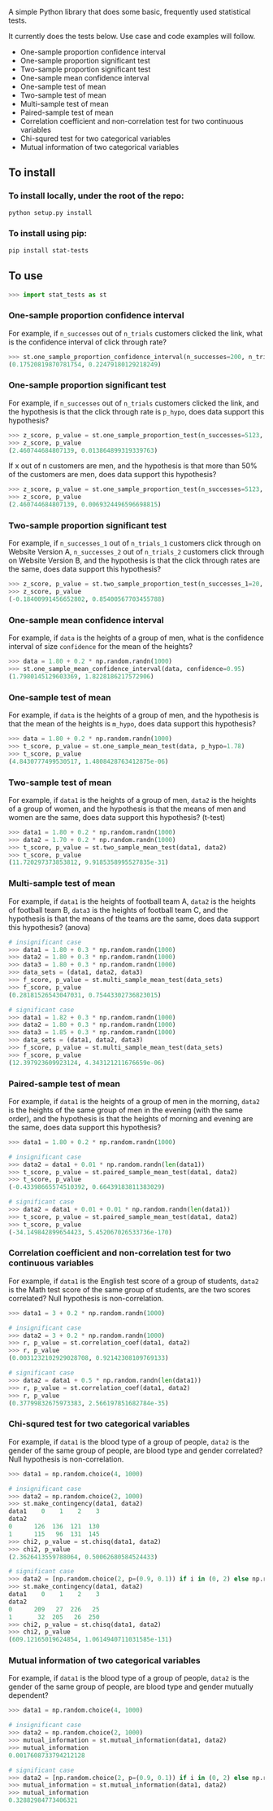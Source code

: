 A simple Python library that does some basic, frequently used statistical tests.

It currently does the tests below. Use case and code examples will follow.
- One-sample proportion confidence interval
- One-sample proportion significant test
- Two-sample proportion significant test
- One-sample mean confidence interval
- One-sample test of mean
- Two-sample test of mean
- Multi-sample test of mean
- Paired-sample test of mean
- Correlation coefficient and non-correlation test for two continuous variables
- Chi-squred test for two categorical variables
- Mutual information of two categorical variables

## To install

### To install locally, under the root of the repo:
```sh
python setup.py install
```
### To install using pip:
```sh
pip install stat-tests
```

## To use
```py
>>> import stat_tests as st
```

### One-sample proportion confidence interval
For example, if `n_successes` out of `n_trials` customers clicked the link, what is the confidence interval of click through rate?

```py
>>> st.one_sample_proportion_confidence_interval(n_successes=200, n_trials=1000, confidence=0.95)
(0.17520819870781754, 0.22479180129218249)
```

### One-sample proportion significant test
For example, if `n_successes` out of `n_trials` customers clicked the link, and the hypothesis is that the click through rate is `p_hypo`, does data support this hypothesis?

```py
>>> z_score, p_value = st.one_sample_proportion_test(n_successes=5123, n_trials=10000, p_hypo=0.5)
>>> z_score, p_value
(2.460744684807139, 0.013864899319339763)
```
If x out of n customers are men, and the hypothesis is that more than 50% of the customers are men, does data support this hypothesis?

```py
>>> z_score, p_value = st.one_sample_proportion_test(n_successes=5123, n_trials=10000, p_hypo=0.5, one_side=True)
>>> z_score, p_value
(2.460744684807139, 0.0069324496596698815)
```

### Two-sample proportion significant test
For example, if `n_successes_1` out of `n_trials_1` customers click through on Website Version A, `n_successes_2` out of `n_trials_2` customers click through on Website Version B, and the hypothesis is that the click through rates are the same, does data support this hypothesis?

```py
>>> z_score, p_value = st.two_sample_proportion_test(n_successes_1=20, n_trials_1=300, n_successes_2=21, n_trials_2=298)
>>> z_score, p_value
(-0.18400991456652802, 0.85400567703455788)
```

### One-sample mean confidence interval
For example, if `data` is the heights of a group of men, what is the confidence interval of size `confidence` for the mean of the heights?

```py
>>> data = 1.80 + 0.2 * np.random.randn(1000)
>>> st.one_sample_mean_confidence_interval(data, confidence=0.95)
(1.7980145129603369, 1.8228186217572906)
```

### One-sample test of mean
For example, if `data` is the heights of a group of men, and the hypothesis is that the mean of the heights is `m_hypo`, does data support this hypothesis?

```py
>>> data = 1.80 + 0.2 * np.random.randn(1000)
>>> t_score, p_value = st.one_sample_mean_test(data, p_hypo=1.78)
>>> t_score, p_value
(4.8430777499530517, 1.4808428763412875e-06)
```

### Two-sample test of mean
For example, if `data1` is the heights of a group of men, `data2` is the heights of a group of women, and the hypothesis is that the means of men and women are the same, does data support this hypothesis? (t-test)

```py
>>> data1 = 1.80 + 0.2 * np.random.randn(1000)
>>> data2 = 1.70 + 0.2 * np.random.randn(1000)
>>> t_score, p_value = st.two_sample_mean_test(data1, data2)
>>> t_score, p_value
(11.720297373853812, 9.9185358995527835e-31)
```

### Multi-sample test of mean
For example, if `data1` is the heights of football team A, `data2` is the heights of football team B, `data3` is the heights of football team C, and the hypothesis is that the means of the teams are the same, does data support this hypothesis? (anova)

```py
# insignificant case
>>> data1 = 1.80 + 0.3 * np.random.randn(1000)
>>> data2 = 1.80 + 0.3 * np.random.randn(1000)
>>> data3 = 1.80 + 0.3 * np.random.randn(1000)
>>> data_sets = (data1, data2, data3)
>>> f_score, p_value = st.multi_sample_mean_test(data_sets)
>>> f_score, p_value
(0.28181526543047031, 0.75443302736823015)

# significant case
>>> data1 = 1.82 + 0.3 * np.random.randn(1000)
>>> data2 = 1.80 + 0.3 * np.random.randn(1000)
>>> data3 = 1.85 + 0.3 * np.random.randn(1000)
>>> data_sets = (data1, data2, data3)
>>> f_score, p_value = st.multi_sample_mean_test(data_sets)
>>> f_score, p_value
(12.397923609923124, 4.343121211676659e-06)
```


### Paired-sample test of mean
For example, if `data1` is the heights of a group of men in the morning, `data2` is the heights of the same group of men in the evening (with the same order), and the hypothesis is that the heights of morning and evening are the same, does data support this hypothesis?

```py
>>> data1 = 1.80 + 0.2 * np.random.randn(1000)

# insignificant case
>>> data2 = data1 + 0.01 * np.random.randn(len(data1))
>>> t_score, p_value = st.paired_sample_mean_test(data1, data2)
>>> t_score, p_value
(-0.43398665574510392, 0.66439183811383029)

# significant case
>>> data2 = data1 + 0.01 + 0.01 * np.random.randn(len(data1))
>>> t_score, p_value = st.paired_sample_mean_test(data1, data2)
>>> t_score, p_value
(-34.149842899654423, 5.452067026533736e-170)
```

### Correlation coefficient and non-correlation test for two continuous variables
For example, if `data1` is the English test score of a group of students, `data2` is the Math test score of the same group of students, are the two scores correlated? Null hypothesis is non-correlation.

```py
>>> data1 = 3 + 0.2 * np.random.randn(1000)

# insignificant case
>>> data2 = 3 + 0.2 * np.random.randn(1000)
>>> r, p_value = st.correlation_coef(data1, data2)
>>> r, p_value
(0.0031232102929028708, 0.92142308109769133)

# significant case
>>> data2 = data1 + 0.5 * np.random.randn(len(data1))
>>> r, p_value = st.correlation_coef(data1, data2)
>>> r, p_value
(0.37799832675973383, 2.566197851682784e-35)
```

### Chi-squred test for two categorical variables
For example, if `data1` is the blood type of a group of people, `data2` is the gender of the same group of people, are blood type and gender correlated?  Null hypothesis is non-correlation.

```py
>>> data1 = np.random.choice(4, 1000)

# insignificant case
>>> data2 = np.random.choice(2, 1000)
>>> st.make_contingency(data1, data2)
data1    0    1    2    3
data2                    
0      126  136  121  130
1      115   96  131  145
>>> chi2, p_value = st.chisq(data1, data2)
>>> chi2, p_value
(2.3626413559788064, 0.50062680584524433)

# significant case
>>> data2 = [np.random.choice(2, p=(0.9, 0.1)) if i in (0, 2) else np.random.choice(2, p=(0.1, 0.9)) for i in data1]
>>> st.make_contingency(data1, data2)
data1    0    1    2    3
data2                    
0      209   27  226   25
1       32  205   26  250
>>> chi2, p_value = st.chisq(data1, data2)
>>> chi2, p_value
(609.12165019624854, 1.0614940711031585e-131)
```

### Mutual information of two categorical variables
For example, if `data1` is the blood type of a group of people, `data2` is the gender of the same group of people, are blood type and gender mutually dependent?

```py
>>> data1 = np.random.choice(4, 1000)

# insignificant case
>>> data2 = np.random.choice(2, 1000)
>>> mutual_information = st.mutual_information(data1, data2)
>>> mutual_information
0.0017608733794212128

# significant case
>>> data2 = [np.random.choice(2, p=(0.9, 0.1)) if i in (0, 2) else np.random.choice(2, p=(0.1, 0.9)) for i in data1]
>>> mutual_information = st.mutual_information(data1, data2)
>>> mutual_information
0.32882984773406321
```


